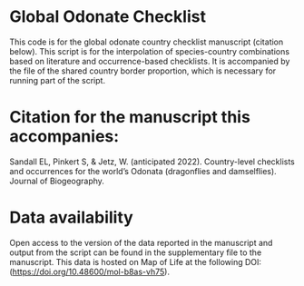 # Global Odonate Checklist
This code is for the global odonate country checklist manuscript (citation below). This script is for the interpolation of species-country combinations based on literature and occurrence-based checklists. It is accompanied by the file of the shared country border proportion, which is necessary for running part of the script. 

# Citation for the manuscript this accompanies:
Sandall EL, Pinkert S, &  Jetz, W. (anticipated 2022). Country-level checklists and occurrences for the world’s Odonata (dragonflies and damselflies). Journal of Biogeography.

# Data availability 
Open access to the version of the data reported in the manuscript and output from the script can be found in the supplementary file to the manuscript.
This data is hosted on Map of Life at the following DOI: (https://doi.org/10.48600/mol-b8as-vh75). 
